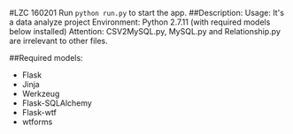 #LZC 160201
Run `python run.py` to start the app.
##Description:
    Usage:
        It's a data analyze project
    Environment:
        Python 2.7.11 (with required models below installed)
    Attention:
        CSV2MySQL.py, MySQL.py and Relationship.py are irrelevant to other files.

##Required models:
* Flask
* Jinja
* Werkzeug
* Flask-SQLAlchemy
* Flask-wtf
* wtforms

